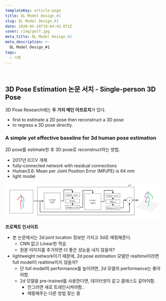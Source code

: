 ```yaml
---
templateKey: article-page
title: DL Model Design_#1
slug: DL Model Design_#1
date: 2020-05-28T19:04:42.071Z
cover: /img/golf.jpg
meta_title: DL Model Design_#1
meta_description: >-
  DL Model Design_#1
tags:
  - 기획
---
```


<br>

## 3D Pose Estimation 논문 서치 - Single-person 3D Pose

3D Pose Research에는 **두 가지 메인 어프로치**가 있다. 
* first to estimate a 2D pose then reconstruct a 3D pose
* to regress a 3D pose directly.

### A simple yet effective baseline for 3d human pose estimation

2D pose를 estimate한 후 3D pose로 reconstruct하는 방법.

* 2017년 ICCV 개제
* fully-connected network with residual connections
* Human3.6: Mean per Joint Position Error (MPJPE) is 64 mm
* light model

![model](./images/3d_pose_baseline.png)

**프로젝트 인사이트**

* 본 논문에서는 2d joint location 정보만 가지고 3d로 매핑해준다.
    - CNN 없고 Linear한 학습
    - 원본 이미지를 추가하면 더 좋은 성능을 내지 않을까?
* lightweight network이기 때문에, 2d pose estimation 모델만 realtime이라면 full model이 realtime이지 않을까?
    - 단 full model의 performance를 높이려면, 2d 모델의 performance는 좋아야함.
    - 2d 모델을 pre-trained를 사용한다면, 데이터셋이 같고 클래스도 같아야함.
        - 안그러면 새로 트레인시켜야함..
        - 매핑해주는 다른 방법 찾는 중
